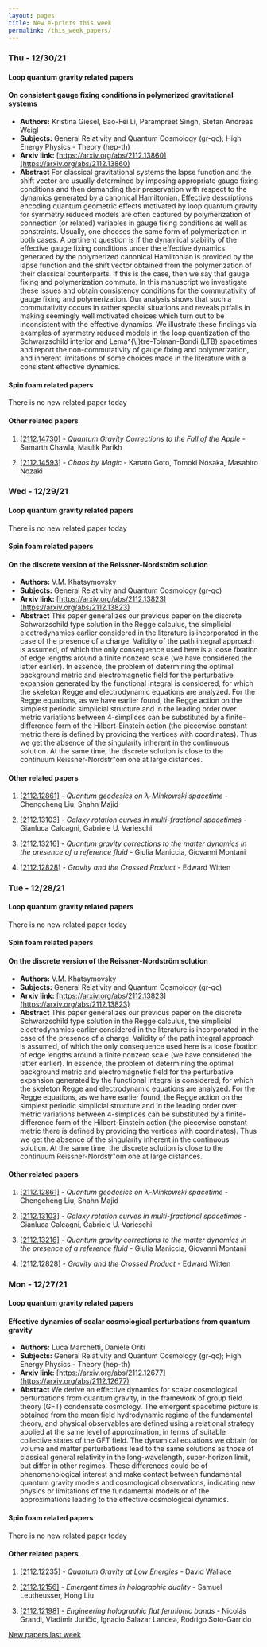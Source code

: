 ```yaml
---
layout: pages
title: New e-prints this week
permalink: /this_week_papers/
---
```




### Thu - 12/30/21

#### Loop quantum gravity related papers

#### **On consistent gauge fixing conditions in polymerized gravitational  systems**
 - **Authors:** Kristina Giesel, Bao-Fei Li, Parampreet Singh, Stefan Andreas Weigl
 - **Subjects:** General Relativity and Quantum Cosmology (gr-qc); High Energy Physics - Theory (hep-th)
 - **Arxiv link:** [https://arxiv.org/abs/2112.13860](https://arxiv.org/abs/2112.13860)
 - **Abstract**
 For classical gravitational systems the lapse function and the shift vector are usually determined by imposing appropriate gauge fixing conditions and then demanding their preservation with respect to the dynamics generated by a canonical Hamiltonian. Effective descriptions encoding quantum geometric effects motivated by loop quantum gravity for symmetry reduced models are often captured by polymerization of connection (or related) variables in gauge fixing conditions as well as constraints. Usually, one chooses the same form of polymerization in both cases. A pertinent question is if the dynamical stability of the effective gauge fixing conditions under the effective dynamics generated by the polymerized canonical Hamiltonian is provided by the lapse function and the shift vector obtained from the polymerization of their classical counterparts. If this is the case, then we say that gauge fixing and polymerization commute. In this manuscript we investigate these issues and obtain consistency conditions for the commutativity of gauge fixing and polymerization. Our analysis shows that such a commutativity occurs in rather special situations and reveals pitfalls in making seemingly well motivated choices which turn out to be inconsistent with the effective dynamics. We illustrate these findings via examples of symmetry reduced models in the loop quantization of the Schwarzschild interior and Lema\^{\i}tre-Tolman-Bondi (LTB) spacetimes and report the non-commutativity of gauge fixing and polymerization, and inherent limitations of some choices made in the literature with a consistent effective dynamics. 

#### Spin foam related papers

There is no new related paper today 



#### Other related papers

1. [[2112.14730]](https://arxiv.org/abs/2112.14730) - *Quantum Gravity Corrections to the Fall of the Apple* - Samarth Chawla, Maulik Parikh

1. [[2112.14593]](https://arxiv.org/abs/2112.14593) - *Chaos by Magic* - Kanato Goto, Tomoki Nosaka, Masahiro Nozaki



### Wed - 12/29/21

#### Loop quantum gravity related papers

There is no new related paper today 

#### Spin foam related papers

#### **On the discrete version of the Reissner-Nordström solution**
 - **Authors:** V.M. Khatsymovsky
 - **Subjects:** General Relativity and Quantum Cosmology (gr-qc)
 - **Arxiv link:** [https://arxiv.org/abs/2112.13823](https://arxiv.org/abs/2112.13823)
 - **Abstract**
 This paper generalizes our previous paper on the discrete Schwarzschild type solution in the Regge calculus, the simplicial electrodynamics earlier considered in the literature is incorporated in the case of the presence of a charge. Validity of the path integral approach is assumed, of which the only consequence used here is a loose fixation of edge lengths around a finite nonzero scale (we have considered the latter earlier). In essence, the problem of determining the optimal background metric and electromagnetic field for the perturbative expansion generated by the functional integral is considered, for which the skeleton Regge and electrodynamic equations are analyzed. For the Regge equations, as we have earlier found, the Regge action on the simplest periodic simplicial structure and in the leading order over metric variations between 4-simplices can be substituted by a finite-difference form of the Hilbert-Einstein action (the piecewise constant metric there is defined by providing the vertices with coordinates). Thus we get the absence of the singularity inherent in the continuous solution. At the same time, the discrete solution is close to the continuum Reissner-Nordstr\"om one at large distances. 



#### Other related papers

1. [[2112.12861]](https://arxiv.org/abs/2112.12861) - *Quantum geodesics on $λ$-Minkowski spacetime* - Chengcheng Liu, Shahn Majid

1. [[2112.13103]](https://arxiv.org/abs/2112.13103) - *Galaxy rotation curves in multi-fractional spacetimes* - Gianluca Calcagni, Gabriele U. Varieschi

1. [[2112.13216]](https://arxiv.org/abs/2112.13216) - *Quantum gravity corrections to the matter dynamics in the presence of a  reference fluid* - Giulia Maniccia, Giovanni Montani

1. [[2112.12828]](https://arxiv.org/abs/2112.12828) - *Gravity and the Crossed Product* - Edward Witten



### Tue - 12/28/21

#### Loop quantum gravity related papers

There is no new related paper today 

#### Spin foam related papers

#### **On the discrete version of the Reissner-Nordström solution**
 - **Authors:** V.M. Khatsymovsky
 - **Subjects:** General Relativity and Quantum Cosmology (gr-qc)
 - **Arxiv link:** [https://arxiv.org/abs/2112.13823](https://arxiv.org/abs/2112.13823)
 - **Abstract**
 This paper generalizes our previous paper on the discrete Schwarzschild type solution in the Regge calculus, the simplicial electrodynamics earlier considered in the literature is incorporated in the case of the presence of a charge. Validity of the path integral approach is assumed, of which the only consequence used here is a loose fixation of edge lengths around a finite nonzero scale (we have considered the latter earlier). In essence, the problem of determining the optimal background metric and electromagnetic field for the perturbative expansion generated by the functional integral is considered, for which the skeleton Regge and electrodynamic equations are analyzed. For the Regge equations, as we have earlier found, the Regge action on the simplest periodic simplicial structure and in the leading order over metric variations between 4-simplices can be substituted by a finite-difference form of the Hilbert-Einstein action (the piecewise constant metric there is defined by providing the vertices with coordinates). Thus we get the absence of the singularity inherent in the continuous solution. At the same time, the discrete solution is close to the continuum Reissner-Nordstr\"om one at large distances. 



#### Other related papers

1. [[2112.12861]](https://arxiv.org/abs/2112.12861) - *Quantum geodesics on $λ$-Minkowski spacetime* - Chengcheng Liu, Shahn Majid

1. [[2112.13103]](https://arxiv.org/abs/2112.13103) - *Galaxy rotation curves in multi-fractional spacetimes* - Gianluca Calcagni, Gabriele U. Varieschi

1. [[2112.13216]](https://arxiv.org/abs/2112.13216) - *Quantum gravity corrections to the matter dynamics in the presence of a  reference fluid* - Giulia Maniccia, Giovanni Montani

1. [[2112.12828]](https://arxiv.org/abs/2112.12828) - *Gravity and the Crossed Product* - Edward Witten



### Mon - 12/27/21

#### Loop quantum gravity related papers

#### **Effective dynamics of scalar cosmological perturbations from quantum  gravity**
 - **Authors:** Luca Marchetti, Daniele Oriti
 - **Subjects:** General Relativity and Quantum Cosmology (gr-qc); High Energy Physics - Theory (hep-th)
 - **Arxiv link:** [https://arxiv.org/abs/2112.12677](https://arxiv.org/abs/2112.12677)
 - **Abstract**
 We derive an effective dynamics for scalar cosmological perturbations from quantum gravity, in the framework of group field theory (GFT) condensate cosmology. The emergent spacetime picture is obtained from the mean field hydrodynamic regime of the fundamental theory, and physical observables are defined using a relational strategy applied at the same level of approximation, in terms of suitable collective states of the GFT field. The dynamical equations we obtain for volume and matter perturbations lead to the same solutions as those of classical general relativity in the long-wavelength, super-horizon limit, but differ in other regimes. These differences could be of phenomenological interest and make contact between fundamental quantum gravity models and cosmological observations, indicating new physics or limitations of the fundamental models or of the approximations leading to the effective cosmological dynamics. 

#### Spin foam related papers

There is no new related paper today 



#### Other related papers

1. [[2112.12235]](https://arxiv.org/abs/2112.12235) - *Quantum Gravity at Low Energies* - David Wallace

1. [[2112.12156]](https://arxiv.org/abs/2112.12156) - *Emergent times in holographic duality* - Samuel Leutheusser, Hong Liu

1. [[2112.12198]](https://arxiv.org/abs/2112.12198) - *Engineering holographic flat fermionic bands* - Nicolás Grandi, Vladimir Juričić, Ignacio Salazar Landea, Rodrigo Soto-Garrido






[New papers last week]({{site.url}}/archived/weekly/pre-print/2021/12/27/archived_weekly_papers.html)